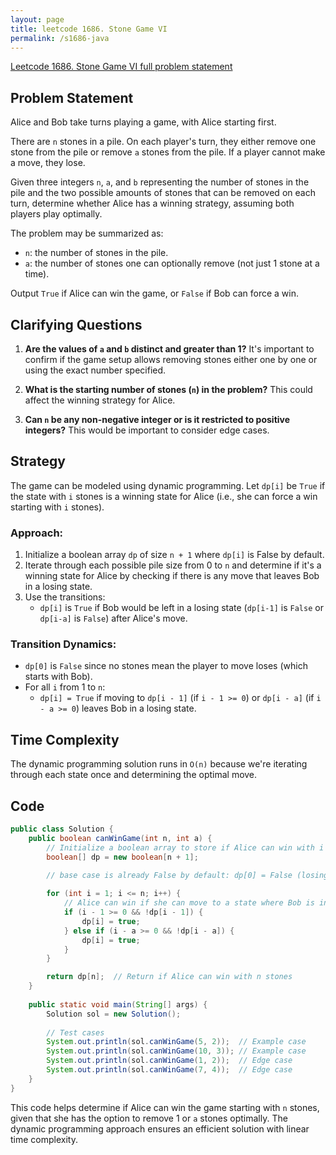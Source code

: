 ```yaml
---
layout: page
title: leetcode 1686. Stone Game VI
permalink: /s1686-java
---
```

[Leetcode 1686. Stone Game VI full problem statement](https://algoadvance.github.io/algoadvance/l1686)
## Problem Statement

Alice and Bob take turns playing a game, with Alice starting first.

There are `n` stones in a pile. On each player's turn, they either remove one stone from the pile or remove `a` stones from the pile. If a player cannot make a move, they lose.

Given three integers `n`, `a`, and `b` representing the number of stones in the pile and the two possible amounts of stones that can be removed on each turn, determine whether Alice has a winning strategy, assuming both players play optimally.

The problem may be summarized as:

- `n`: the number of stones in the pile.
- `a`: the number of stones one can optionally remove (not just 1 stone at a time).

Output `True` if Alice can win the game, or `False` if Bob can force a win.

## Clarifying Questions

1. **Are the values of `a` and `b` distinct and greater than 1?**
   It's important to confirm if the game setup allows removing stones either one by one or using the exact number specified.
   
2. **What is the starting number of stones (`n`) in the problem?**
   This could affect the winning strategy for Alice.

3. **Can `n` be any non-negative integer or is it restricted to positive integers?**
   This would be important to consider edge cases.

## Strategy

The game can be modeled using dynamic programming. Let `dp[i]` be `True` if the state with `i` stones is a winning state for Alice (i.e., she can force a win starting with `i` stones).

### Approach:
1. Initialize a boolean array `dp` of size `n + 1` where `dp[i]` is False by default.
2. Iterate through each possible pile size from 0 to `n` and determine if it's a winning state for Alice by checking if there is any move that leaves Bob in a losing state.
3. Use the transitions:
   - `dp[i]` is `True` if Bob would be left in a losing state (`dp[i-1]` is `False` or `dp[i-a]` is `False`) after Alice's move.

### Transition Dynamics:
- `dp[0]` is `False` since no stones mean the player to move loses (which starts with Bob).
- For all `i` from 1 to `n`:
  - `dp[i] = True` if moving to `dp[i - 1]` (if `i - 1 >= 0`) or `dp[i - a]` (if `i - a >= 0`) leaves Bob in a losing state.

## Time Complexity

The dynamic programming solution runs in `O(n)` because we're iterating through each state once and determining the optimal move.

## Code

```java
public class Solution {
    public boolean canWinGame(int n, int a) {
        // Initialize a boolean array to store if Alice can win with i stones
        boolean[] dp = new boolean[n + 1];

        // base case is already False by default: dp[0] = False (losing state for Alice when n = 0)
        
        for (int i = 1; i <= n; i++) {
            // Alice can win if she can move to a state where Bob is in a losing state
            if (i - 1 >= 0 && !dp[i - 1]) {
                dp[i] = true;
            } else if (i - a >= 0 && !dp[i - a]) {
                dp[i] = true;
            }
        }

        return dp[n];  // Return if Alice can win with n stones
    }
    
    public static void main(String[] args) {
        Solution sol = new Solution();
        
        // Test cases
        System.out.println(sol.canWinGame(5, 2));  // Example case
        System.out.println(sol.canWinGame(10, 3)); // Example case
        System.out.println(sol.canWinGame(1, 2));  // Edge case
        System.out.println(sol.canWinGame(7, 4));  // Edge case
    }
}
```

This code helps determine if Alice can win the game starting with `n` stones, given that she has the option to remove 1 or `a` stones optimally. The dynamic programming approach ensures an efficient solution with linear time complexity.